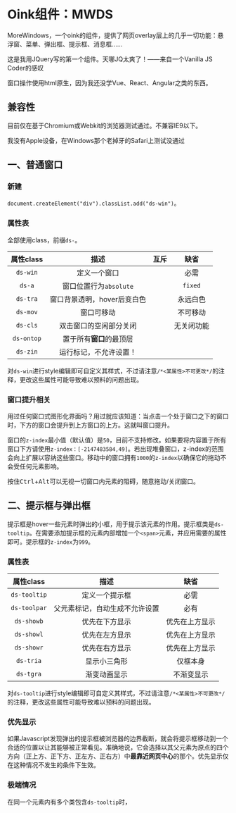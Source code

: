 # Oink组件：MWDS

MoreWindows，一个oink的组件，提供了网页overlay层上的几乎一切功能：悬浮窗、菜单、弹出框、提示框、消息框……

这是我用JQuery写的第一个组件。天哪JQ太爽了！——来自一个Vanilla JS Coder的感叹

窗口操作使用html原生，因为我还没学Vue、React、Angular之类的东西。

## 兼容性

目前仅在基于Chromium或Webkit的浏览器测试通过。不兼容IE9以下。

我没有Apple设备，在Windows那个老掉牙的Safari上测试没通过

## 一、普通窗口

### 新建

`document.createElement("div").classList.add("ds-win")`。

### 属性表

全部使用class，前缀`ds-`。

| 属性class  |            描述             | 互斥 |    缺省    |
| :--------: | :-------------------------: | :--: | :--------: |
|  `ds-win`  |        定义一个窗口         |      |    必需    |
|   `ds-a`   |   窗口位置行为`absolute`    |      |  `fixed`   |
|  `ds-tra`  | 窗口背景透明，hover后变白色 |      |  永远白色  |
|  `ds-mov`  |         窗口可移动          |      |  不可移动  |
|  `ds-cls`  |   双击窗口的空闲部分关闭    |      | 无关闭功能 |
| `ds-ontop` |  置于所有**窗口**的最顶层   |      |            |
|  `ds-zin`  |   运行标记，不允许设置！    |      |            |

对`ds-win`进行style编辑即可自定义其样式，不过请注意`/*<某属性>不可更改*/`的注释，更改这些属性可能导致难以预料的问题出现。

### 窗口提升相关

用过任何窗口式图形化界面吗？用过就应该知道：当点击一个处于窗口之下的窗口时，下方的窗口会提升到上方窗口的上方。这就叫窗口提升。

窗口的`z-index`最小值（默认值）是`50`，目前不支持修改。如果要将内容置于所有窗口下方请使用`z-index：[-2147483584,49]`。若出现堆叠窗口，z-index的范围会向上扩展以容纳这些窗口。移动中的窗口拥有`1000`的`z-index`以确保它的拖动不会受任何元素影响。

按住<kbd>Ctrl</kbd>+<kbd>Alt</kbd>可以无视一切窗口内元素的阻碍，随意拖动/关闭窗口。

## 二、提示框与弹出框

提示框是hover一些元素时弹出的小框，用于提示该元素的作用。提示框类是`ds-tooltip`。在需要添加提示框的元素内部增加一个`<span>`元素，并应用需要的属性即可。提示框的`z-index`为`999`。

### 属性表

|  属性class   |              描述              |      缺省      |
| :----------: | :----------------------------: | :------------: |
| `ds-tooltip` |         定义一个提示框         |      必需      |
| `ds-toolpar` | 父元素标记，自动生成不允许设置 |      必有      |
|  `ds-showb`  |         优先在下方显示         | 优先在上方显示 |
|  `ds-showl`  |         优先在左方显示         | 优先在上方显示 |
|  `ds-showr`  |         优先在右方显示         | 优先在上方显示 |
|  `ds-tria`   |          显示小三角形          |    仅框本身    |
|  `ds-tgra`   |          渐变动画显示          |   不渐变显示   |

对`ds-tooltip`进行style编辑即可自定义其样式，不过请注意`/*<某属性>不可更改*/`的注释，更改这些属性可能导致难以预料的问题出现。

### 优先显示

如果Javascript发现弹出的提示框被浏览器的边界截断，就会将提示框移动到一个合适的位置以让其能够被正常看见。准确地说，它会选择以其父元素为原点的四个方向（正上方、正下方、正左方、正右方）中**最靠近网页中心**的那个。优先显示仅在这种情况不发生的条件下生效。

### 极端情况

在同一个元素内有多个类包含`ds-tooltip`时，